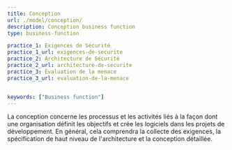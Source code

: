 ```yaml
---
title: Conception
url: ./model/conception/
description: Conception business function
type: business-function

practice_1: Exigences de Sécurité
practice_1_url: exigences-de-securite
practice_2: Architecture de Sécurité
practice_2_url: architecture-de-securite
practice_3: Évaluation de la menace
practice_3_url: evaluation-de-la-menace


keywords: ["Business function"]
---
```


La conception concerne les processus et les activités liés à la façon dont une organisation définit les objectifs et crée les logiciels dans les projets de développement. En général, cela comprendra la collecte des exigences, la spécification de haut niveau de l'architecture et la conception détaillée.
